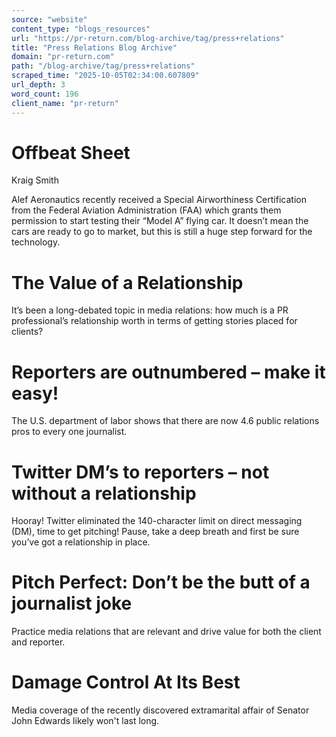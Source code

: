 ```yaml
---
source: "website"
content_type: "blogs_resources"
url: "https://pr-return.com/blog-archive/tag/press+relations"
title: "Press Relations Blog Archive"
domain: "pr-return.com"
path: "/blog-archive/tag/press+relations"
scraped_time: "2025-10-05T02:34:00.607809"
url_depth: 3
word_count: 196
client_name: "pr-return"
---
```


# Offbeat Sheet

Kraig Smith

Alef Aeronautics recently received a Special Airworthiness Certification from the Federal Aviation Administration (FAA) which grants them permission to start testing their “Model A” flying car. It doesn’t mean the cars are ready to go to market, but this is still a huge step forward for the technology.

# The Value of a Relationship

It’s been a long-debated topic in media relations: how much is a PR professional’s relationship worth in terms of getting stories placed for clients?

# Reporters are outnumbered – make it easy!

The U.S. department of labor shows that there are now 4.6 public relations pros to every one journalist.

# Twitter DM’s to reporters – not without a relationship

Hooray! Twitter eliminated the 140-character limit on direct messaging (DM), time to get pitching! Pause, take a deep breath and first be sure you’ve got a relationship in place.

# Pitch Perfect: Don’t be the butt of a journalist joke

Practice media relations that are relevant and drive value for both the client and reporter.

# Damage Control At Its Best

Media coverage of the recently discovered extramarital affair of Senator John Edwards likely won't last long.